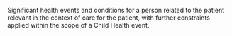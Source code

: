 Significant health events and conditions for a person related to the patient relevant in the context of care for the patient, with further constraints applied within the scope of a Child Health event.